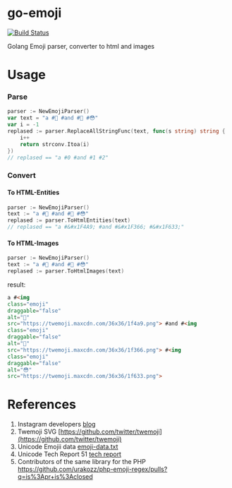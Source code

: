 # go-emoji

[![Build Status](https://travis-ci.org/urakozz/go-emoji.svg?branch=master)](https://travis-ci.org/urakozz/go-emoji)

Golang Emoji parser, converter to html and images

# Usage

### Parse

```go
parser := NewEmojiParser()
var text = "a #💩 #and #🍦 #😳"
var i = -1
replased := parser.ReplaceAllStringFunc(text, func(s string) string {
	i++
	return strconv.Itoa(i)
})
// replased == "a #0 #and #1 #2"
```

### Convert

#### To HTML-Entities

```go
parser := NewEmojiParser()
text := "a #💩 #and #🍦 #😳"
replased := parser.ToHtmlEntities(text)
// replased == "a #&#x1F4A9; #and #&#x1F366; #&#x1F633;"
```

#### To HTML-Images

```go
parser := NewEmojiParser()
text := "a #💩 #and #🍦 #😳"
replased := parser.ToHtmlImages(text)
```
result:
```html
a #<img
class="emoji"
draggable="false"
alt="💩"
src="https://twemoji.maxcdn.com/36x36/1f4a9.png"> #and #<img
class="emoji"
draggable="false"
alt="🍦"
src="https://twemoji.maxcdn.com/36x36/1f366.png"> #<img
class="emoji"
draggable="false"
alt="😳"
src="https://twemoji.maxcdn.com/36x36/1f633.png">
```

# References

1. Instagram developers [blog](http://instagram-engineering.tumblr.com/post/118304328152/emojineering-part-2-implementing-hashtag-emoji)
2. Twemoji SVG [https://github.com/twitter/twemoji](https://github.com/twitter/twemoji)
3. Unicode Emojii data [emoji-data.txt](http://www.unicode.org/Public/emoji/1.0/emoji-data.txt)
4. Unicode Tech Report 51 [tech report](http://www.unicode.org/reports/tr51/)
5. Contributors of the same library for the PHP https://github.com/urakozz/php-emoji-regex/pulls?q=is%3Apr+is%3Aclosed
